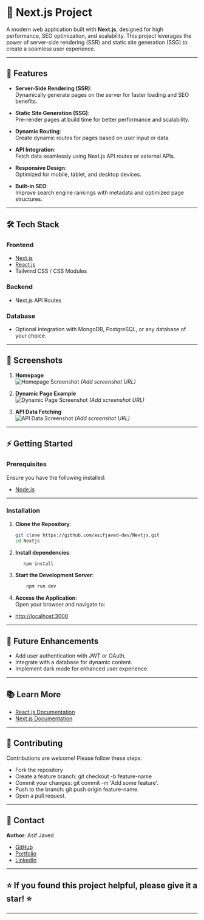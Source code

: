 # 🚀 Next.js Project  

A modern web application built with **Next.js**, designed for high performance, SEO optimization, and scalability. This project leverages the power of server-side rendering (SSR) and static site generation (SSG) to create a seamless user experience.  

---

## 🌟 Features  

- **Server-Side Rendering (SSR)**:  
  Dynamically generate pages on the server for faster loading and SEO benefits.  

- **Static Site Generation (SSG)**:  
  Pre-render pages at build time for better performance and scalability.  

- **Dynamic Routing**:  
  Create dynamic routes for pages based on user input or data.  

- **API Integration**:  
  Fetch data seamlessly using Next.js API routes or external APIs.  

- **Responsive Design**:  
  Optimized for mobile, tablet, and desktop devices.  

- **Built-in SEO**:  
  Improve search engine rankings with metadata and optimized page structures.  

---

## 🛠️ Tech Stack  

### **Frontend**  
- [Next.js](https://nextjs.org/)  
- [React.js](https://reactjs.org/)  
- Tailwind CSS / CSS Modules  

### **Backend**  
- Next.js API Routes  

### **Database**  
- Optional integration with MongoDB, PostgreSQL, or any database of your choice.  

---

## 📸 Screenshots  

1. **Homepage**  
   ![Homepage Screenshot](#) *(Add screenshot URL)*  

2. **Dynamic Page Example**  
   ![Dynamic Page Screenshot](#) *(Add screenshot URL)*  

3. **API Data Fetching**  
   ![API Data Screenshot](#) *(Add screenshot URL)*  

---

## ⚡ Getting Started  

### **Prerequisites**  
Ensure you have the following installed:  
- [Node.js](https://nodejs.org/)  

---

### **Installation**  

1. **Clone the Repository**:  
   ```bash
   git clone https://github.com/asifjaved-dev/Nextjs.git
   cd Nextjs

2. **Install dependencies**:
    ```bash
       npm install

3. **Start the Development Server**:  
   ```bash
       npm run dev
   ```
    
5. **Access the Application**:  
  Open your browser and navigate to:
  - [http://localhost:3000](http://localhost:3000)
---

## 🌟 Future Enhancements
   - Add user authentication with JWT or OAuth.
   - Integrate with a database for dynamic content.
   - Implement dark mode for enhanced user experience.

---

## 📚 Learn More
   - [React.js Documentation](https://legacy.reactjs.org/docs/getting-started.html)
   - [Next.js Documentation](https://nextjs.org/docs)

---

## 🤝 Contributing  
Contributions are welcome! Please follow these steps:
- Fork the repository
- Create a feature branch: git checkout -b feature-name  
- Commit your changes: git commit -m 'Add some feature'.
- Push to the branch: git push origin feature-name.
- Open a pull request.

---

## 📧 Contact
   **Author**: Asif Javed
   - [GitHub](https://github.com/asifjaved-dev)
   - [Portfolio](http://asifjaved.work/)
   - [LinkedIn](https://www.linkedin.com/in/asifjaved-dev/)

---

## ⭐ If you found this project helpful, please give it a star! ⭐

---
